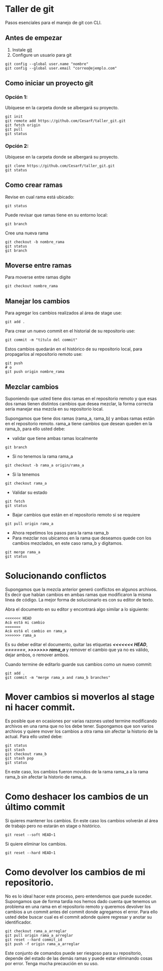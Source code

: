 # Taller de git

Pasos esenciales para el manejo de git con CLI.

## Antes de empezar

1. Instale [git](https://git-scm.com/)
2. Configure un usuario para git
```
git config --global user.name "nombre"
git config --global user.email "correo@ejemplo.com"
```

## Como iniciar un proyecto git

### Opción 1:
Ubíquese en la carpeta donde se albergará su proyecto.

```
git init
git remote add https://github.com/CesarF/taller_git.git
git fetch origin
git pull
git status
```
### Opción 2:
Ubíquese en la carpeta donde se albergará su proyecto.

```
git clone https://github.com/CesarF/taller_git.git
git status
```

## Como crear ramas 
Revise en cual rama está ubicado:
```
git status
```
Puede revisar que ramas tiene en su entorno local:
```
git branch
```
Cree una nueva rama
```
git checkout -b nombre_rama
git status
git branch
```

## Moverse entre ramas
Para moverse entre ramas digite
```
git checkout nombre_rama
```

## Manejar los cambios
Para agregar los cambios realizados al área de stage use:
```
git add .
```
Para crear un nuevo commit en el historial de su repositorio use:
```
git commit -m "título del commit"
```
Estos cambios quedarán en el histórico de su repositorio local, para propagarlos al repositorio remoto use:
```
git push
# o
git push origin nombre_rama
```

## Mezclar cambios
Suponiendo que usted tiene dos ramas en el repositorio remoto y que esas dos ramas tienen distintos cambios que desea mezclar, la forma correcta sería manejar esa mezcla en su repositorio local.

Supongamos que tiene dos ramas (rama_a, rama_b) y ambas ramas están en el repositorio remoto. rama_a tiene cambios que desean queden en la rama_b, para ello usted debe:

* validar que tiene ambas ramas localmente
```
git branch
```
* Si no tenemos la rama rama_a
```
git checkout -b rama_a origin/rama_a
```
* Si la tenemos
```
git checkout rama_a
```
* Validar su estado
```
git fetch
git status
```
* Bajar cambios que están en el repositorio remoto si se requiere
```
git pull origin rama_a
```
* Ahora repetimos los pasos para la rama rama_b
* Para mezclar nos ubicamos en la rama que deseamos quede con los cambios mezclados, en este caso rama_b y digitamos.
```
git merge rama_a
git status
```

# Solucionando conflictos
Supongamos que la mezcla anterior generó conflictos en algunos archivos. Es decir que habían cambios en ambas ramas que modificaron la misma línea de código. La mejor forma de solucionarlo es con su editor de texto. 

Abra el documento en su editor y encontrará algo similar a lo siguiente:
```
<<<<<<< HEAD
Acá está mi cambio
=======
Acá está el cambio en rama_a
>>>>>>> rama_a
```
Es su deber editar el documento, quitar las etiquetas ___<<<<<<< HEAD___, ___=======___, ___>>>>>>> rama_a___ y remover el cambio que ya no es válido, dejar ambos, o remover ambos.

Cuando termine de editarlo guarde sus cambios como un nuevo commit:
```
git add .
git commit -m "merge rama_a and rama_b branches"
```

# Mover cambios si moverlos al stage ni hacer commit.
Es posible que en ocasiones por varias razones usted termine modificando archivos en una rama que no los debe tener. Supongamos que son varios archivos y quiere mover los cambios a otra rama sin afectar la historio de la actual. Para ello usted debe:
```
git status
git stash
git checkout rama_b
git stash pop
git status
```
En este caso, los cambios fueron movidos de la rama rama_a a la rama rama_b sin afectar la historio de rama_a.

# Como deshacer los cambios de un último commit
Si quieres mantener los cambios. En este caso los cambios volverán al área de trabajo pero no estarán en stage o histórico.
```
git reset --soft HEAD~1
```
Si quiere eliminar los cambios.
```
git reset --hard HEAD~1
```

# Como devolver los cambios de mi repositorio.
No es lo ideal hacer este proceso, pero entendemos que puede suceder. Supongamos que de forma tardia nos hemos dado cuenta que tenemos un problema en una rama en el repositorio remoto y queremos devolver los cambios a un commit antes del commit donde agregamos el error. Para ello usted debe buscar cual es el commit adonde quiere regresar y anotar su identificador.

```
git checkout rama_a_arreglar
git pull origin rama_a_arreglar
git reset --hard commit_id
git push -f origin rama_a_arreglar
```
Este conjunto de comandos puede ser riesgoso para su repositorio, depende del estado de las demás ramas y puede estar eliminando cosas por error. Tenga mucha precaución en su uso.

